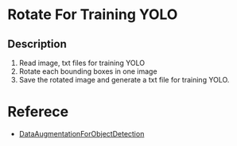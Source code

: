 # Rotate For Training YOLO

## Description
1. Read image, txt files for training YOLO
2. Rotate each bounding boxes in one image
3. Save the rotated image and generate a txt file for training YOLO.

# Referece
- [DataAugmentationForObjectDetection](https://github.com/Paperspace/DataAugmentationForObjectDetection)